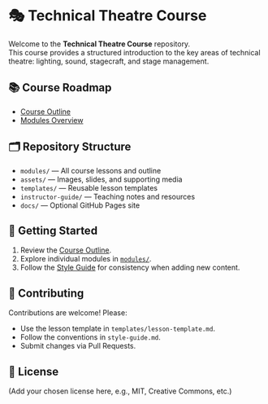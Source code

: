 # 🎭 Technical Theatre Course

Welcome to the **Technical Theatre Course** repository.  
This course provides a structured introduction to the key areas of technical theatre: lighting, sound, stagecraft, and stage management.

## 📚 Course Roadmap
- [Course Outline](modules/00-course-outline.md)
- [Modules Overview](modules/README.md)

## 🗂 Repository Structure
- `modules/` — All course lessons and outline
- `assets/` — Images, slides, and supporting media
- `templates/` — Reusable lesson templates
- `instructor-guide/` — Teaching notes and resources
- `docs/` — Optional GitHub Pages site

## 🚀 Getting Started
1. Review the [Course Outline](modules/00-course-outline.md).
2. Explore individual modules in [`modules/`](modules/README.md).
3. Follow the [Style Guide](style-guide.md) for consistency when adding new content.

## 🤝 Contributing
Contributions are welcome! Please:
- Use the lesson template in `templates/lesson-template.md`.
- Follow the conventions in `style-guide.md`.
- Submit changes via Pull Requests.

## 📄 License
(Add your chosen license here, e.g., MIT, Creative Commons, etc.)
